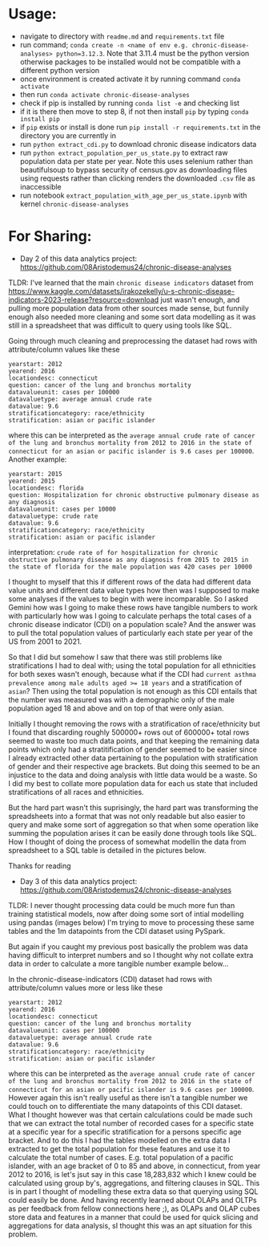 # Usage:
* navigate to directory with `readme.md` and `requirements.txt` file
* run command; `conda create -n <name of env e.g. chronic-disease-analyses> python=3.12.3`. Note that 3.11.4 must be the python version otherwise packages to be installed would not be compatible with a different python version
* once environment is created activate it by running command `conda activate`
* then run `conda activate chronic-disease-analyses`
* check if pip is installed by running `conda list -e` and checking list
* if it is there then move to step 8, if not then install `pip` by typing `conda install pip`
* if `pip` exists or install is done run `pip install -r requirements.txt` in the directory you are currently in
* run `python extract_cdi.py` to download chronic disease indicators data
* run `python extract_population_per_us_state.py` to extract raw population data per state per year. Note this uses selenium rather than beautifulsoup to bypass security of census.gov as downloading files using requests rather than clicking renders the downloaded `.csv` file as inaccessible
* run notebook `extract_population_with_age_per_us_state.ipynb` with kernel `chronic-disease-analyses` 

# For Sharing:
* Day 2 of this data analytics project: https://github.com/08Aristodemus24/chronic-disease-analyses

TLDR: I've learned that the main `chronic disease indicators` dataset from https://www.kaggle.com/datasets/irakozekelly/u-s-chronic-disease-indicators-2023-release?resource=download just wasn't enough, and pulling more population data from other sources made sense, but funnily enough also needed more cleaning and some sort data modelling as it was still in a spreadsheet that was difficult to query using tools like SQL.

Going through much cleaning and preprocessing the dataset had rows with attribute/column values like these
```
yearstart: 2012
yearend: 2016
locationdesc: connecticut
question: cancer of the lung and bronchus mortality
datavalueunit: cases per 100000
datavaluetype: average annual crude rate
datavalue: 9.6
stratificationcategory: race/ethnicity
stratification: asian or pacific islander
```

where this can be interpreted as the `average annual crude rate of cancer of the lung and bronchus mortality from 2012 to 2016 in the state of connecticut for an asian or pacific islander is 9.6 cases per 100000`. Another example:

```
yearstart: 2015
yearend: 2015
locationdesc: florida
question: Hospitalization for chronic obstructive pulmonary disease as any diagnosis
datavalueunit: cases per 10000
datavaluetype: crude rate
datavalue: 9.6
stratificationcategory: race/ethnicity
stratification: asian or pacific islander
```

interpretation: `crude rate of for hospitalization for chronic obstructive pulmonary disease as any diagnosis from 2015 to 2015 in the state of florida for the male population was 420 cases per 10000`

I thought to myself that this if different rows of the data had different data value units and different data value types how then was I supposed to make some analyses if the values to begin with were incomparable. So I asked Gemini how was I going to make these rows have tangible numbers to work with particularly how was I going to calculate perhaps the total cases of a chronic disease indicator (CDI) on a population scale? And the answer was to pull the total population values of particularly each state per year of the US from 2001 to 2021. 

So that I did but somehow I saw that there was still problems like stratifications I had to deal with; using the total population for all ethnicities for both sexes wasn't enough, because what if the CDI had `current asthma prevalence among male adults aged >= 18 years` and a stratification of `asian`? Then using the total population is not enough as this CDI entails that the number was measured was with a demographic only of the male population aged 18 and above and on top of that were only asian.

Initially I thought removing the rows with a stratification of race/ethnicity but I found that discarding roughly 500000+ rows out of 600000+ total rows seemed to waste too much data points, and that keeping the remaining data points which only had a stratitification of gender seemed to be easier since I already extracted other data pertaining to the population with stratification of gender and their respective age brackets. But doing this seemed to be an injustice to the data and doing analysis with little data would be a waste. So I did my best to collate more population data for each us state that included stratifications of all races and ethnicities. 

But the hard part wasn't this suprisingly, the hard part was transforming the spreadsheets into a format that was not only readable but also easier to query and make some sort of aggregation so that when some operation like summing the population arises it can be easily done through tools like SQL. How I thought of doing the process of somewhat modellin the data from spreadsheet to a SQL table is detailed in the pictures below.

Thanks for reading


* Day 3 of this data analytics project: https://github.com/08Aristodemus24/chronic-disease-analyses

TLDR: I never thought processing data could be much more fun than training statistical models, now after doing some sort of intial modelling using pandas (images below) I'm trying to move to processing these same tables and the 1m datapoints from the CDI dataset using PySpark. 

But again if you caught my previous post basically the problem was data having difficult to interpret numbers and so I thought why not collate extra data in order to calculate a more tangible number example below...

In the chronic-disease-indicators (CDI) dataset had rows with attribute/column values more or less like these
```
yearstart: 2012
yearend: 2016
locationdesc: connecticut
question: cancer of the lung and bronchus mortality
datavalueunit: cases per 100000
datavaluetype: average annual crude rate
datavalue: 9.6
stratificationcategory: race/ethnicity
stratification: asian or pacific islander
```

where this can be interpreted as the `average annual crude rate of cancer of the lung and bronchus mortality from 2012 to 2016 in the state of connecticut for an asian or pacific islander is 9.6 cases per 100000`. However again this isn't really useful as there isn't a tangible number we could touch on to differentiate the many datapoints of this CDI dataset. What I thought however was that certain calculations could be made such that we can extract the total number of recorded cases for a specific state at a specific year for a specific stratification for a persons specific age bracket. And to do this I had the tables modelled on the extra data I extracted to get the total population for these features and use it to calculate the total number of cases. E.g. total population of a pacific islander, with an age bracket of 0 to 85 and above, in connecticut, from year 2012 to 2016, is let's jsut say in this case 18,283,832 which I knew could be calculated using group by's, aggregations, and filtering clauses in SQL. This is in part I thought of modelling these extra data so that querying using SQL could easily be done. And having recently learned about OLAPs and OLTPs as per feedback from fellow connections here ;), as OLAPs and OLAP cubes store data and features in a manner that could be used for quick slicing and aggregations for data analysis, sI thought this was an apt situation for this problem.

